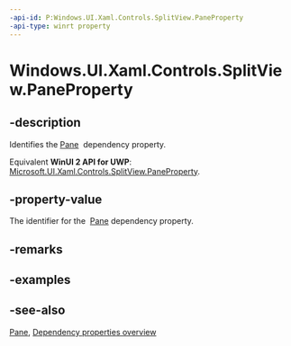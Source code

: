 ```yaml
---
-api-id: P:Windows.UI.Xaml.Controls.SplitView.PaneProperty
-api-type: winrt property
---
```


<!-- Property syntax
public Windows.UI.Xaml.DependencyProperty PaneProperty { get; }
-->

# Windows.UI.Xaml.Controls.SplitView.PaneProperty

## -description
Identifies the [Pane](splitview_pane.md)  dependency property.

Equivalent **WinUI 2 API for UWP**: [Microsoft.UI.Xaml.Controls.SplitView.PaneProperty](/windows/winui/api/microsoft.ui.xaml.controls.splitview.paneproperty).

## -property-value
The identifier for the  [Pane](splitview_pane.md) dependency property.

## -remarks

## -examples

## -see-also
[Pane](splitview_pane.md), [Dependency properties overview](/windows/uwp/xaml-platform/dependency-properties-overview)
